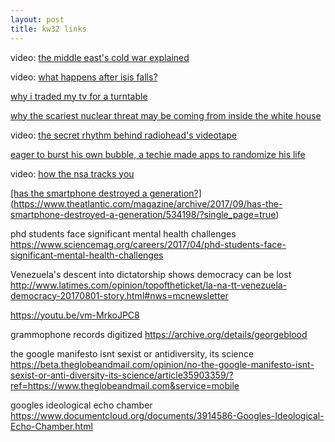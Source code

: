 ```yaml
---
layout: post
title: kw32 links
---
```



video: <a href = "https://www.youtube.com/watch?v=veMFCFyOwFI">the middle east's cold war explained</a>


video: <a href = "https://www.youtube.com/watch?v=4Ltr7x8nO2M">what happens after isis falls?</a>


<a href = "https://blog.nathanaelsilverman.com/2017/08/05/no-tv/">why i traded my tv for a turntable</a>


<a href = "https://www.vanityfair.com/news/2017/07/department-of-energy-risks-michael-lewis"> why the scariest nuclear threat may be coming from inside the white house </a>


video: <a href ="https://www.youtube.com/watch?v=p_IHotHxIl8"> the secret rhythm behind radiohead's videotape </a>



<a href = "http://www.npr.org/sections/alltechconsidered/2017/06/08/531796329/eager-to-burst-his-own-bubble-a-techie-made-apps-to-randomize-his-life"> eager to burst his own bubble,  a techie made apps to randomize his life</a>

video: <a href = "https://media.ccc.de/v/SHA2017-402-how_the_nsa_tracks_you"> how the nsa tracks you

[has the smartphone destroyed a generation?] (https://www.theatlantic.com/magazine/archive/2017/09/has-the-smartphone-destroyed-a-generation/534198/?single_page=true)

phd students face significant mental health challenges
https://www.sciencemag.org/careers/2017/04/phd-students-face-significant-mental-health-challenges

Venezuela's descent into dictatorship shows democracy can be lost
http://www.latimes.com/opinion/topoftheticket/la-na-tt-venezuela-democracy-20170801-story.html#nws=mcnewsletter

https://youtu.be/vm-MrkoJPC8


grammophone records digitized
https://archive.org/details/georgeblood

the google manifesto isnt sexist or antidiversity, its science
https://beta.theglobeandmail.com/opinion/no-the-google-manifesto-isnt-sexist-or-anti-diversity-its-science/article35903359/?ref=https://www.theglobeandmail.com&service=mobile

googles ideological echo chamber
https://www.documentcloud.org/documents/3914586-Googles-Ideological-Echo-Chamber.html